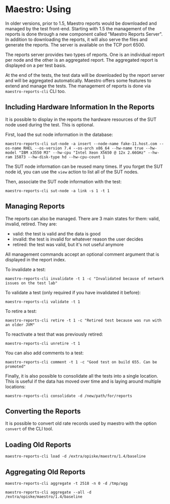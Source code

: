 Maestro: Using
============

In older versions, prior to 1.5, Maestro reports would be downloaded and managed by the test front-end. Starting with 1.5
the management of the reports is done through a new component called "Maestro Reports Server". In addition to 
downloading the reports, it will also serve the files and generate the reports. The server is available on the TCP port 
6500.

The reports server provides two types of reports. One is an individual report per node and the other is an aggregated 
report. The aggregated report is displayed on a per test basis.

At the end of the tests, the test data will be downloaded by the report server and will be aggregated automatically. 
Maestro offers some features to extend and manage the tests. The management of reports is done via `maestro-reports-cli` 
CLI too. 


Including Hardware Information In the Reports
----

It is possible to display in the reports the hardware resources of the SUT node used during the test. This is optional.

First, load the sut node information in the database:

```
maestro-reports-cli sut-node -a insert --node-name fake-11.host.com --os-name RHEL --os-version 7.4 --os-arch x86_64 --hw-name true --hw-model "IBM x3550 M3" --hw-cpu "Intel Xeon X5650 @ 12x 2.66GHz" --hw-ram 15873 --hw-disk-type hd --hw-cpu-count 1
```

The SUT node information can be reused many times. If you forget the SUT node id, you can use the `view`
action to list all of the SUT nodes. 

Then, associate the SUT node information with the test:
```
maestro-reports-cli sut-node -a link -s 1 -t 1
```


Managing Reports
----

The reports can also be managed. There are 3 main states for them: valid, invalid, retired. They are:

* valid: the test is valid and the data is good
* invalid: the test is invalid for whatever reason the user decides
* retired: the test was valid, but it's not useful anymore 

All management commands accept an optional comment argument that is displayed in the report index.

To invalidate a test:

```
maestro-reports-cli invalidate -t 1 -c "Invalidated because of network issues on the test lab"
```

To validate a test (only required if you have invalidated it before):

```
maestro-reports-cli validate -t 1
```

To retire a test:
```
maestro-reports-cli retire -t 1 -c "Retired test because was run with an older JVM"
```

To reactivate a test that was previously retired:
```
maestro-reports-cli unretire -t 1
```

You can also add comments to a test:

```
maestro-reports-cli comment -t 1 -c "Good test on build 655. Can be promoted"
```

Finally, it is also possible to consolidate all the tests into a single location. This is useful if the data has moved 
over time and is laying around multiple locations:

```
maestro-reports-cli consolidate -d /new/path/for/reports
```


Converting the Reports
----

It is possible to convert old rate records used by maestro with the option ```convert``` of the CLI tool.

Loading Old Reports
----

```
maestro-reports-cli load -d /extra/opiske/maestro/1.4/baseline
```


Aggregating Old Reports
----

```
maestro-reports-cli aggregate -t 2518 -n 0 -d /tmp/agg
```

```
maestro-reports-cli aggregate --all -d /extra/opiske/maestro/1.4/baseline
```
